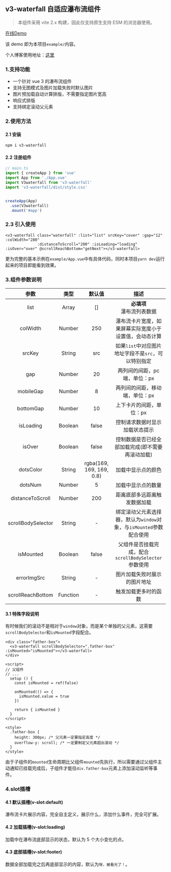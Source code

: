 ## v3-waterfall 自适应瀑布流组件

> 本组件采用 vite 2.x 构建，因此仅支持原生支持 ESM 的浏览器使用。


[在线Demo](https://gk-shi.github.io/v3-waterfall/)

该 demo 即为本项目`example/`内容。

个人博客使用地址：[这里](https://gkshi.com/blog)

### 1.支持功能

- 一个针对 vue 3 的瀑布流组件
- 支持无图模式及图片加载失败时默认图片
- 图片预加载自动计算排版，不需要指定图片宽高
- 响应式排版
- 支持绑定滚动父元素





### 2.使用方法

#### 2.1 安装

```shell
npm i v3-waterfall
```

#### 2.2 注册组件

```typescript
// main.ts
import { createApp } from 'vue'
import App from './App.vue'
import V3waterfall from 'v3-waterfall'
import 'v3-waterfall/dist/style.css'


createApp(App)
  .use(V3waterfall)
  .mount('#app')

```

### 2.3 引入使用

```vue
<v3-waterfall class="waterfall" :list="list" srcKey="cover" :gap="12" :colWidth="280"
              :distanceToScroll="200" :isLoading="loading" :isOver="over" @scrollReachBottom="getNext"></v3-waterfall>
```





更为完整的基本示例在`example/App.vue`中有具体代码，同时本项目`yarn dev`运行起来的项目即能看到效果。





### 3.组件参数说明

|        参数        |   类型   |          默认值          |                             描述                             |
| :----------------: | :------: | :----------------------: | :----------------------------------------------------------: |
|        list        |  Array   |            []            |                **必填项**<br />瀑布流列表数据                |
|      colWidth      |  Number  |           250            |    瀑布流卡片宽度，如果屏幕实际宽度小于设置值，会动态计算    |
|       srcKey       |  String  |           src            |     如果`list`中对应图片地址字段不是`src`，可以特别指定      |
|        gap         |  Number  |            20            |                 两列间的间距，pc端，单位：px                 |
|     mobileGap      |  Number  |            8             |                两列间的间距，移动端，单位：px                |
|     bottomGap      |  Number  |            10            |                   上下卡片的间距，单位：px                   |
|     isLoading      | Boolean  |          false           |                控制请求数据时显示加载状态提示                |
|       isOver       | Boolean  |          false           |       控制数据是否已经全部加载完成(即不需要再滚动加载)       |
|     dotsColor      |  String  | rgba(169, 169, 169, 0.8) |                      加载中显示点的颜色                      |
|      dotsNum       |  Number  |            5             |                      加载中显示点的数量                      |
|  distanceToScroll  |  Number  |           200            |                 距离底部多远距离触发数据加载                 |
| scrollBodySelector |  String  |            -             | 绑定滚动父元素选择器，默认为`window`对象，与`isMounted`参数配合使用 |
|     isMounted      | Boolean  |          false           |     父组件是否挂载完成，配合`scrollBodySelector`参数使用     |
|    errorImgSrc     |  String  |            -             |                 图片加载失败时展示的图片地址                 |
| scrollReachBottom  | Function |            -             |                     触发加载更多时的函数                     |



#### 3.1 特殊字段说明

有时候我们的滚动不是相对于`window`对象，而是某个单独的父元素，这需要`scrollBodySelector`和`isMounted`字段配合。

```vue
<div class="father-box">
  <v3-waterfall scrollBodySelector=".father-box" :isMounted="isMounted"></v3-waterfall>
</div>

<script>
// 父组件
// ...
  setup () {
    const isMounted = ref(false)
    
    onMounted(() => {
      isMounted.value = true
    })
    
    return { isMounted }
  }
</script>

<style>
  .father-box {
    height: 300px; /* 父元素一定要指定高度 */
    overflow-y: scroll; /* 一定要制定父元素超出滚动 */
  }
</style>
```

由于子组件的`mounted`生命周期比父组件`mounted`先执行，所以需要通过父组件主动通知已挂载完成后，子组件才能往`div.father-box`元素上添加滚动监听等事件。





### 4.slot插槽

#### 4.1 默认插槽(v-slot:default)

瀑布流卡片展示内容，完全自主定义，展示什么，添加什么事件，完全可扩展。



#### 4.2 加载插槽(v-slot:loading)

加载中在瀑布流底部显示的状态，默认为 5 个大小变化的点。



#### 4.3 底部插槽(v-slot:footer)

数据全部加载完之后再底部显示的内容，默认为`呀，被看光了！`。